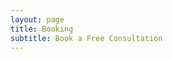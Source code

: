 ```yaml
---
layout: page
title: Booking
subtitle: Book a Free Consultation
---
```


<!--<div align="center">
<h1 style="font-size:5em;color:#caad42;">Booking</h1>
</div>

<hr style="height:5px;border-width:5;color:#caad42;text-align:center;background-color:#caad42;">

<div align="center">
<span style="font-size:3em;color:#002950;">Book a Free Consultation</span>
</div>
-->

<div id="booking">
<!-- Calendly inline widget begin -->
<div class="calendly-inline-widget" data-url="https://calendly.com/pat-firststepcoaching/coaching-1-2-1" style="min-width:620px;height:1000px;"></div>
<script type="text/javascript" src="https://assets.calendly.com/assets/external/widget.js"></script>
<!-- Calendly inline widget end -->
</div>
